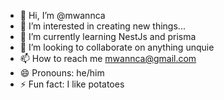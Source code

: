 - 👋 Hi, I’m @mwannca
- 👀 I’m interested in  creating new things...
- 🌱 I’m currently learning NestJs and prisma
- 💞️ I’m looking to collaborate on anything unquie
- 📫 How to reach me mwannca@gmail.com
- 😄 Pronouns: he/him
- ⚡ Fun fact: I like potatoes

<!---
mwannca/mwannca is a ✨ special ✨ repository because its `README.md` (this file) appears on your GitHub profile.
You can click the Preview link to take a look at your changes.
--->
